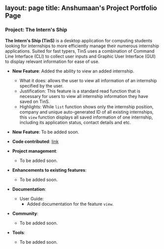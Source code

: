 layout: page
title: Anshumaan's Project Portfolio Page
---

### Project: The Intern's Ship

**The Intern's Ship (TinS)** is a desktop application for computing students looking for internships to more efficiently manage
their numerous internship applications. Suited for fast typers, TinS uses a combination of Command Line Interface (CLI)
to collect user inputs and Graphic User Interface (GUI) to display relevant information for ease of use.

* **New Feature**: Added the ability to view an added internship.
    * What it does: allows the user to view all information of an internship specified by the user.
    * Justification: This feature is a standard read function that is necessary for users to view all internship information they have saved on TinS.
    * Highlights: While `list` function shows only the internship position, company and unique auto-generated ID of all existing internships,
      this `view` function displays all saved information of one internship, including its application status, contact details and etc.

* **New Feature**: To be added soon.

* **Code contributed**: [link](https://nus-cs2103-ay2223s2.github.io/tp-dashboard/?search=anshumaantgi&breakdown=true)

* **Project management**:
    * To be added soon.

* **Enhancements to existing features**:
    * To be added soon.

* **Documentation**:
    * User Guide:
        * Added documentation for the feature `view`.

* **Community**:
    * To be added soon.

* **Tools**:
    * To be added soon.
